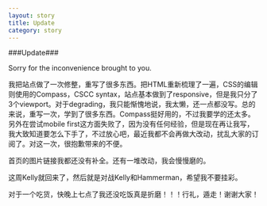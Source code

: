 ```yaml
---
layout: story
title: Update
category: story
---
```


###Update###

Sorry for the inconvenience brought to you.

我把站点做了一次修整，重写了很多东西。把HTML重新梳理了一遍，CSS的编辑则使用的Compass，CSCC syntax，站点基本做到了responsive，但是我只分了3个viewport。对于degrading，我只能惭愧地说，我太懒，还一点都没写。总的来说，重写一次，学到了很多东西。Compass挺好用的，不过我要学的还太多。另外在尝试mobile first这方面失败了，因为没有任何经验，但是现在再让我写，我大致知道要怎么下手了，不过放心吧，最近我都不会再做大改动，扰乱大家的订阅了。对这一次，很抱歉带来的不便。

首页的图片链接我都还没有补全。还有一堆改动，我会慢慢磨的。

这周Kelly就回来了，然后就是对战Kelly和Hammerman，希望我不要挂彩。

对于一个吃货，快晚上七点了我还没吃饭真是折磨！！！行礼，遁走！谢谢大家！
